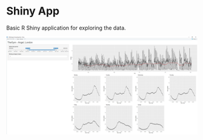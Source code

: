 # Shiny App

Basic R Shiny application for exploring the data.
<p align="center">
  <img width="1000" src="./screenshot.jpg" />
</p>